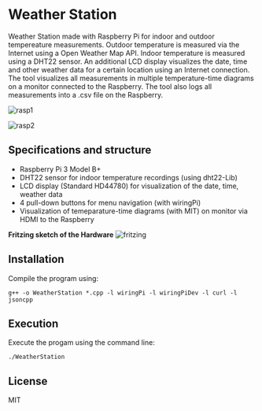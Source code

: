 # Weather Station

Weather Station made with Raspberry Pi for indoor and outdoor tempereature measurements. Outdoor temperature is measured via the Internet using a Open Weather Map API. Indoor temperature is measured using a DHT22 sensor. An additional LCD display visualizes the date, time and other weather data for a certain location using an Internet connection. The tool visualizes all measurements in multiple temperature-time diagrams on a monitor connected to the Raspberry. The tool also logs all measurements into a .csv file on the Raspberry.

![rasp1](https://github.com/notpavlov/Weather-Station/blob/main/rasp1.jpg?raw=true)

![rasp2](https://github.com/notpavlov/Weather-Station/blob/main/rasp2.jpg?raw=true)

## Specifications and structure

- Raspberry Pi 3 Model B+
- DHT22 sensor for indoor temperature recordings (using dht22-Lib)
- LCD display (Standard HD44780) for visualization of the date, time, weather data
- 4 pull-down buttons for menu navigation (with wiringPi)
- Visualization of temeparature-time diagrams (with MIT) on monitor via HDMI to the Raspberry

**Fritzing sketch of the Hardware**
![fritzing](https://github.com/notpavlov/Weather-Station/blob/main/fritzing.png?raw=true)

## Installation

Compile the program using:
```
g++ -o WeatherStation *.cpp -l wiringPi -l wiringPiDev -l curl -l jsoncpp
```

## Execution

Execute the progam using the command line:

```
./WeatherStation
```

## License

MIT